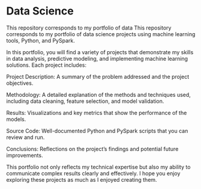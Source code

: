 # Data Science

This repository corresponds to my portfolio of data This repository corresponds to my portfolio of data science projects using machine learning tools, Python, and PySpark.

In this portfolio, you will find a variety of projects that demonstrate my skills in data analysis, predictive modeling, and implementing machine learning solutions. Each project includes:

 Project Description: A summary of the problem addressed and the project objectives.
 
 Methodology: A detailed explanation of the methods and techniques used, including data cleaning, feature selection, and model validation.
 
 Results: Visualizations and key metrics that show the performance of the models.
 
 Source Code: Well-documented Python and PySpark scripts that you can review and run.
 
 Conclusions: Reflections on the project’s findings and potential future improvements.

 

This portfolio not only reflects my technical expertise but also my ability to communicate complex results clearly and effectively. I hope you enjoy exploring these projects as much as I enjoyed creating them.
